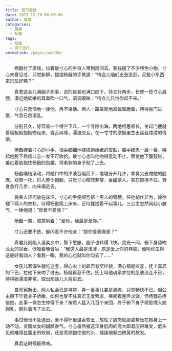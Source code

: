 ```yaml
---
title: 爱不爱我
date: 2019-12-20 00:00:00
author: 晨晨
categories: 
  - 晨晨
  - 短篇
tags: 
  - 短篇
  - 得寸进尺
permalink: /pages/aa8d8d/
---
```


　　杨戬付了房钱，拉着敖寸心的手将人带到房间去。客栈摆了不少特色小物，寸心未曾见过，只觉新鲜，捏捏杨戬的手笑道：“待会儿咱们出去逛逛，买些小东西来玩玩好嘛？”

<!-- more -->

　　真君这会儿满脑子那事，说的是甚也满口应下。待又行两步，长臂一揽寸心肩膀，凑近她软嫩的耳垂吹一口气，语调暧昧：“待会儿只怕你起不来。”

　　寸心只羞恼地一捶他，再不讲话。两人一路亲昵地耳鬓厮磨着，待得推门进屋，气息已然凌乱。

　　分别日久，好容易一个得空下凡，一个寻隙出海，两地相思都长，关起门便就着墙板抵抱拥吻起来，唇舌纠缠，濡湿交互，在一寸寸的摩擦里生出丝丝缕缕的情欲。

　　杨戬握着寸心的小手，指尖细细地揉捏她娇嫩的皮肤，脑中绮思一层一叠，唤起他胯下昂扬斗志一发不可收拾。敖寸心也叫他吻得意动不止，察觉他下腹鼓胀，羞红着脸抱住杨戬的劲腰，将柔软的身子贴了上去。

　　杨戬喉结滚动，将她口中的津液吞咽而下，堪堪分开几许，拿鼻尖去蹭她的脸庞。双臂一托，将人整个抱起，只觉寸心糯软非常，香甜诱人，实在把持不住。转身急行几步，向床榻走去。

　　将美人轻巧放在床沿，寸心的手便顺势搭上男人的臂膀，任他胡作非为，徐徐褪下两人的衣衫。待得杨戬爬上床来，正待揉搓着干起事儿，三公主忽然闹起小脾气，一捶他道：“你爱不爱我？”

　　杨戬一笑，顺意哄着：“爱你，我最是爱你。”

　　寸心还要不依，躲闪着不许他亲：“那你爱我哪里？”

　　真君此刻陷入温柔乡中，胯下憋胀，脑子也转得飞快。灵光一闪，俯下身舔吻龙女的耳垂，低哑着嗓音哄：“我这人最是浅薄，原是爱上你的样貌，谁叫你生得这般好看动人？看我一眼，我的心也就叫你勾去了……”

　　女孩儿家偏生就吃这套，得心尖上的郎君夸奖样貌，满心都是欢喜，抚上真君的下巴，拉他下来吻了过去。杨戬再忍不住，抚上叫他魂牵梦绕的肌肤流连不已，待得她濡湿非常，取出那话儿入将进去。

　　自天宪新出，两人私会已是寻常，弄一番事儿甚是熟练，只觉畅快不已。但公主殿下毕竟身子娇嫩，如何也受不住真君无度索求，哭闹着连声求饶。但杨戬虽疼惜她，此事一做怎生停得下来？按着人猛入几百个来回，终于俯下身子将脸埋入她胸乳，颤抖着泻了出去。

　　事过他也不急退出，舍不得怀里温香软玉，放松了肌肉就那姿势压在她身上一动不动，贪图龙女的甜腻香气。寸心虽然被这浑身肌肉的高大郎君压得难受，低头见他难得显露出的软弱，还是乖顺抱住他的头，揉揉他鬈曲微黄的棕发。

　　真君这时候最乖咯。
